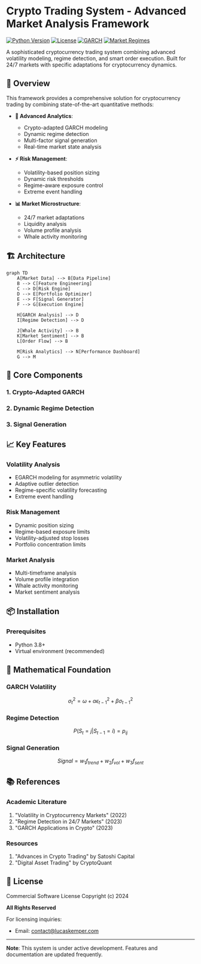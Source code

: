 # Crypto Trading System - Advanced Market Analysis Framework
[![Python Version](https://img.shields.io/badge/python-3.8%2B-blue.svg)](https://www.python.org/downloads/)
[![License](https://img.shields.io/badge/license-Commercial-red.svg)](LICENSE)
[![GARCH](https://img.shields.io/badge/GARCH-Enabled-green.svg)](src/analysis/garch.py)
[![Market Regimes](https://img.shields.io/badge/Market%20Regimes-Dynamic-orange.svg)](src/analysis/regime.py)

A sophisticated cryptocurrency trading system combining advanced volatility modeling, regime detection, and smart order execution. Built for 24/7 markets with specific adaptations for cryptocurrency dynamics.

## 🚀 Overview

This framework provides a comprehensive solution for cryptocurrency trading by combining state-of-the-art quantitative methods:

- **🤖 Advanced Analytics**: 
  - Crypto-adapted GARCH modeling
  - Dynamic regime detection
  - Multi-factor signal generation
  - Real-time market state analysis

- **⚡ Risk Management**: 
  - Volatility-based position sizing
  - Dynamic risk thresholds
  - Regime-aware exposure control
  - Extreme event handling

- **📊 Market Microstructure**:
  - 24/7 market adaptations
  - Liquidity analysis
  - Volume profile analysis
  - Whale activity monitoring

## 🏗️ Architecture

```mermaid
graph TD
    A[Market Data] --> B[Data Pipeline]
    B --> C[Feature Engineering]
    C --> D[Risk Engine]
    D --> E[Portfolio Optimizer]
    E --> F[Signal Generator]
    F --> G[Execution Engine]
    
    H[GARCH Analysis] --> D
    I[Regime Detection] --> D
    
    J[Whale Activity] --> B
    K[Market Sentiment] --> B
    L[Order Flow] --> B
    
    M[Risk Analytics] --> N[Performance Dashboard]
    G --> M
```

## 🔧 Core Components

### 1. Crypto-Adapted GARCH

### 2. Dynamic Regime Detection

### 3. Signal Generation


## 📈 Key Features

### Volatility Analysis
- EGARCH modeling for asymmetric volatility
- Adaptive outlier detection
- Regime-specific volatility forecasting
- Extreme event handling

### Risk Management
- Dynamic position sizing
- Regime-based exposure limits
- Volatility-adjusted stop losses
- Portfolio concentration limits

### Market Analysis
- Multi-timeframe analysis
- Volume profile integration
- Whale activity monitoring
- Market sentiment analysis

## 📦 Installation

### Prerequisites
- Python 3.8+
- Virtual environment (recommended)


## 🔬 Mathematical Foundation

### GARCH Volatility
$$\sigma_t^2 = \omega + \alpha\epsilon_{t-1}^2 + \beta\sigma_{t-1}^2$$

### Regime Detection
$$P(S_t = j|S_{t-1} = i) = p_{ij}$$

### Signal Generation
$$Signal = w_1f_{trend} + w_2f_{vol} + w_3f_{sent}$$

## 📚 References

### Academic Literature
1. "Volatility in Cryptocurrency Markets" (2022)
2. "Regime Detection in 24/7 Markets" (2023)
3. "GARCH Applications in Crypto" (2023)

### Resources
1. "Advances in Crypto Trading" by Satoshi Capital
2. "Digital Asset Trading" by CryptoQuant

## 📄 License

Commercial Software License
Copyright (c) 2024

**All Rights Reserved**

For licensing inquiries:
- Email: contact@lucaskemper.com

---
**Note**: This system is under active development. Features and documentation are updated frequently.
